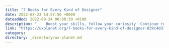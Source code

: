 ```yaml
---
title: "7 Books for Every Kind of Designer"
date: 2022-08-23 14:57:56 +0000
dateadded: 2022-08-24 00:00:39 +0100
description: "    Boost your skills, follow your curiosity  Continue reading on UX Planet »  "
link: "https://uxplanet.org/7-books-for-every-kind-of-designer-839c4dd7e308?source=rss----819cc2aaeee0---4"
category:
directory: _directory/ux-planet.md
---
```

